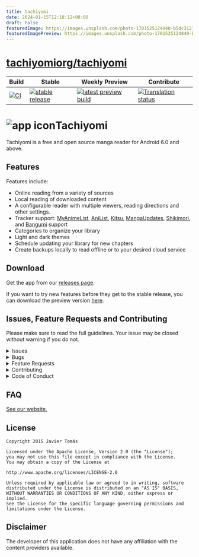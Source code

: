 ```yaml
---
title: tachiyomi
date: 2024-01-15T12:18:12+08:00
draft: False
featuredImage: https://images.unsplash.com/photo-1701525124840-b5dc3127d2c1?ixid=M3w0NjAwMjJ8MHwxfHJhbmRvbXx8fHx8fHx8fDE3MDUyOTIyMTh8&ixlib=rb-4.0.3
featuredImagePreview: https://images.unsplash.com/photo-1701525124840-b5dc3127d2c1?ixid=M3w0NjAwMjJ8MHwxfHJhbmRvbXx8fHx8fHx8fDE3MDUyOTIyMTh8&ixlib=rb-4.0.3
---
```


# [tachiyomiorg/tachiyomi](https://github.com/tachiyomiorg/tachiyomi)

| Build | Stable | Weekly Preview | Contribute |
|-------|--------|----------------|------------|
| [![CI](https://github.com/tachiyomiorg/tachiyomi/actions/workflows/build_push.yml/badge.svg)](https://github.com/tachiyomiorg/tachiyomi/actions/workflows/build_push.yml) | [![stable release](https://img.shields.io/github/release/tachiyomiorg/tachiyomi.svg?maxAge=3600&label=download)](https://github.com/tachiyomiorg/tachiyomi/releases) | [![latest preview build](https://img.shields.io/github/v/release/tachiyomiorg/tachiyomi-preview.svg?maxAge=3600&label=download)](https://github.com/tachiyomiorg/tachiyomi-preview/releases) | [![Translation status](https://hosted.weblate.org/widgets/tachiyomi/-/svg-badge.svg)](https://hosted.weblate.org/engage/tachiyomi/?utm_source=widget) |

# ![app icon](./.github/readme-images/app-icon.png)Tachiyomi
Tachiyomi is a free and open source manga reader for Android 6.0 and above.

## Features

Features include:
* Online reading from a variety of sources
* Local reading of downloaded content
* A configurable reader with multiple viewers, reading directions and other settings.
* Tracker support: [MyAnimeList](https://myanimelist.net/), [AniList](https://anilist.co/), [Kitsu](https://kitsu.io/), [MangaUpdates](https://mangaupdates.com), [Shikimori](https://shikimori.one), and [Bangumi](https://bgm.tv/) support
* Categories to organize your library
* Light and dark themes
* Schedule updating your library for new chapters
* Create backups locally to read offline or to your desired cloud service

## Download
Get the app from our [releases page](https://github.com/tachiyomiorg/tachiyomi/releases).

If you want to try new features before they get to the stable release, you can download the preview version [here](https://github.com/tachiyomiorg/tachiyomi-preview/releases).

## Issues, Feature Requests and Contributing

Please make sure to read the full guidelines. Your issue may be closed without warning if you do not.

<details><summary>Issues</summary>

**Before reporting a new issue, take a look at the [FAQ](https://tachiyomi.org/docs/faq/general), the [changelog](https://tachiyomi.org/changelogs/) and the already opened [issues](https://github.com/tachiyomiorg/tachiyomi/issues).**

</details>

<details><summary>Bugs</summary>

* Include version (More → About → Version)
 * If not latest, try updating, it may have already been solved
 * Preview version is equal to the number of commits as seen on the main page
* Include steps to reproduce (if not obvious from description)
* Include screenshot (if needed)
* If it could be device-dependent, try reproducing on another device (if possible)
* Don't group unrelated requests into one issue

DO: https://github.com/tachiyomiorg/tachiyomi/issues/24 https://github.com/tachiyomiorg/tachiyomi/issues/71

DON'T: https://github.com/tachiyomiorg/tachiyomi/issues/75

</details>

<details><summary>Feature Requests</summary>

* Write a detailed issue, explaining what it should do or how. Avoid writing just "like X app does"
* Include screenshot (if needed)

Source requests are not accepted.
</details>

<details><summary>Contributing</summary>

See [CONTRIBUTING.md](./CONTRIBUTING.md).
</details>

<details><summary>Code of Conduct</summary>

See [CODE_OF_CONDUCT.md](./CODE_OF_CONDUCT.md).
</details>

## FAQ

[See our website.](https://tachiyomi.org/)

## License

    Copyright 2015 Javier Tomás

    Licensed under the Apache License, Version 2.0 (the "License");
    you may not use this file except in compliance with the License.
    You may obtain a copy of the License at

    http://www.apache.org/licenses/LICENSE-2.0

    Unless required by applicable law or agreed to in writing, software
    distributed under the License is distributed on an "AS IS" BASIS,
    WITHOUT WARRANTIES OR CONDITIONS OF ANY KIND, either express or implied.
    See the License for the specific language governing permissions and
    limitations under the License.

## Disclaimer

The developer of this application does not have any affiliation with the content providers available.
